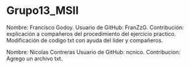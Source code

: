 # Grupo13_MSII

Nombre: Francisco Godoy.
Usuario de GitHub: FranZzG.
Contribución: explicación a compañeros del procedimiento del ejercicio practico.
Modificación de codigo txt con ayuda del lider y compañeros.

Nombre: Nicolas Contreras Usuario de GitHub: ncnico. Contribucion: Agrego un archivo txt.
